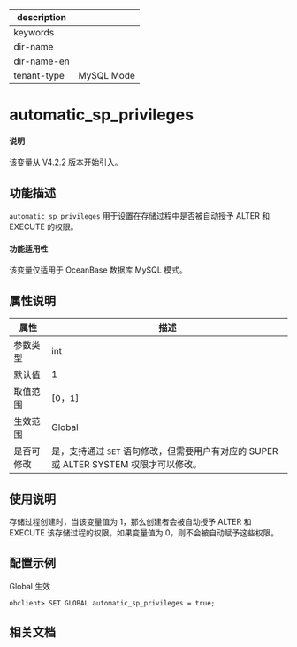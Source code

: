 |description||
|---|---|
|keywords||
|dir-name||
|dir-name-en||
|tenant-type| MySQL Mode |

# automatic_sp_privileges

<main id="notice" type='explain'>
  <h4>说明</h4>
  <p>该变量从 V4.2.2 版本开始引入。</p>
</main>

## 功能描述

`automatic_sp_privileges` 用于设置在存储过程中是否被自动授予 ALTER 和 EXECUTE 的权限。

<main id="notice">
  <h4>功能适用性</h4>
  <p>该变量仅适用于 OceanBase 数据库 MySQL 模式。</p>
</main>

## 属性说明

| **属性**  |    **描述**  |
|---------|---------------|
| 参数类型    | int                 |
| 默认值     | 1   |
| 取值范围    |  [0，1]                    |
| 生效范围    |  Global       |
| 是否可修改  | 是，支持通过 `SET` 语句修改，但需要用户有对应的 SUPER 或 ALTER SYSTEM 权限才可以修改。|

## 使用说明

存储过程创建时，当该变量值为 1，那么创建者会被自动授予 ALTER 和 EXECUTE 该存储过程的权限。如果变量值为 0，则不会被自动赋予这些权限。

## 配置示例

Global 生效

  ```shell
  obclient> SET GLOBAL automatic_sp_privileges = true;
  ```

## 相关文档

